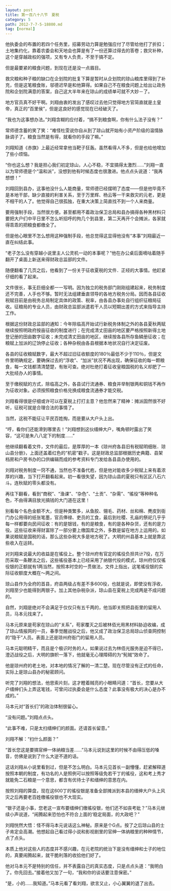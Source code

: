 ```yaml
---
layout: post
title: 第一百八十八节　夏税
category: 5
path: 2012-7-7-5-18800.md
tag: [normal]
---
```


他执委会的布置的若四个任务里，招募劳动力算是勉强应付了尽管给他打了折扣；土地集约化，靠着农委会和天地会也算是有了一份还算过得去的答卷；救灾补种，这个是穿越政权的强项，又有专人负责，不至于搞不定。

但是最要紧的粮食问题，到现在还是没一点眉目。

救灾粮和种子粮的缺口在企划院的批复下算是暂时从企划院的琼山粮库里得到了补充，但是这笔粮食账，邬德迟早是和他算得。如果自己不在粮食问题上给出让政务院和企划院满意的答案，自己这大半年来在琼山的成绩单可就不大妙－了。

地方官员真不好干啊。刘翔由衷的发出了感叹过去他只觉得地方官简直就是土皇帝，真正的“百里侯”，但是这良好的感觉现在已经破灭了。

“我也为这事想办法。”刘翔含糊的应付着，“搞不到粮食啊，你有什么法子没有？”

常师德含蓄的笑了笑：“难怪杜雯说你自从到了琼山就开始有小资产阶级的温情脉脉调子了。粮食当然是有得，就看你的手段了嘛。”

刘翔知道《赤旗》上最近经常拿他当靶子狂轰。虽然看得人不多，但是也给他增加了些小烦恼。

“你也这么想？我是担心我们初定琼山，人心不稳，不宜搞得太激烈……”刘翔一直以为常师德是个“温和派”，没想到他有时候态度也很激进。他点点头说道：“我再想想！”

刘翔回到县办，这事他没什么人能商量，常师德已经摆明了态度――但是他毕竟不是本地干部，缺少直接的利害关系，至于万里辉、杨云等一干来救灾的元老，更是不相干的人了。他觉得自己很孤独，在重大决策上简直找不到一个人来商量。

要用强制手段，当然很方便。甚至都用不着政治保卫总局和县办搞得各种黑材料只要把大户们中平日里不怎么听招呼的拘几个到县里，第二天再开个会摊派，各家就得乖乖的把粮食都缴全了。

但是他心眼里不怎么想用这种强制手段，他总觉得这显得他没有“本事”刘翔最近一直在纠结此事。

“老子怎么没有穿越小说里主人公灵机一动的本事呢？”他在办公桌后面嘀咕着随手翻开了桌面上新送来得财政总监部的文件。

随便翻看了几页之后，他看到了一份关于征收夏税的文件．正经的大事情。他赶紧仔细的看了起来。

文件很长，事无巨细全都一一写明。因为独立的税务部门刚刚组建起来，税务制度还不完善，人手也不够。暂时无法组建垂直领导的各地方税务分局。因而各县征收税赋目前是由税务总局制定具体的政策、税率，由各县办事处自行组织征粮局征收。征粮局的专业人员，由财政总监部派遣若干人员以短期出差的方式来指导主持工作。

根据这份财政总监部的通知：今年除临高开始试行新税务体制之外的各县夏秋两赋继续按照明政府按亩征收的制度进行；在完成清丈田亩的地区要严格按照新得土地登记册的田亩数字征收；未完成清丈田亩的地区，继续按各县所存鱼鳞册征收；在粮赋上加派的辽饷停止征收；各种杂税由各县根据本地状况自行决定征废。

各县的征收粮赋数字，最大不超过旧征收额度的180％最低不少于110％，但是文件里明确规定，要确保过去的“浮收”、“加派”状况不再出现，确保征收的每一颗粮食，每一文钱都清清楚楚，有账可查。绝对杜绝打着征收皇粮国税的名义却肥了一大批经办人的事情。

至于缴税赋的方式，除临高之外，各县试行流通券、粮食并举制银两和铜钱不再作为征收对象。必须按照粮食价格兑换成粮食流通券才能交税。

刘翔看得很是仔细或许可以在夏税上打打主意？他忽然来了精神：摊派固然很不好听，征税可就是合理合法的事情了。

当然，这税不能征让平民百姓掏，而是要从大户头上出。

“哼，看你们还能滑到哪里去！”刘翔想到这伙缙绅大户，嘴角顿时露出了笑容，“这可是朱八八定下的制度……”

他继续翻看着文件，文件的最后，是厚厚的一本《琼州府各县旧有税赋明细账．琼山县分册》，上面还盖着红色的“机密”戳子。这是财政总监部根据历史典籍、县架档房和户房书办的口供编辑而成的参考资料专门发给各县县办使用的。

刘翔对税务制度一窍不通，当然也不准备代庖，但是他对能收多少税赋上来有着浓厚的兴趣，当下打开翻看起来。初一看很失望，因为琼山县的夏税只有区区八石六斗。连秋赋的零头都没有。

再往下翻看，看到“商税”、“渔课”、“杂色”、“土贡”、“杂需”、“徭役”等种种名色，不由得满目放光搞钱的大门道在这里！

别看每个名色金额不大，但是种类繁多，从鱼胶、翎毛、药材、丝和棉、麂皮到衙门办公用得的纸张笔墨，官员俸禄、吏员的工食，最后到社稷、孔庙的祭祀几乎乎每一样都要向民间征收：有的是银钱，有的是粮食，有的是各种杂货，还有的是力役。这些征收来得财富除了一部分要上缴国库之外，多数是留在地方上运用的。如果说粮赋是国税的话，那么这些杂税大多是地方税了。大明的州县基本上就是靠这些收入在运转。

对刘翔来说最大的收益是在徭役上。整个琼州府有官定的徭役负担共计7役，在万历采取一条鞭法之后，这些徭役基本上已经采用了纳银代役的模式，琼州府仅仅徭役银的正额就有1两当然，按照本时空的一贯做法，文件上指出，这笔徭役银的实际征收额度大概在～两之间。

琼山县作为全府的首县，府县两级占有差不多600役，也就是说，即使没有浮收，刘翔至少也能得到两银子。加上其他杂税杂派，琼山县在夏税上完成两是不成问题的。

自然，刘翔是绝对不会满足于仅仅只有五千两的，他当即关照把县衙里的留用人员，马本元找来了。

马本元原来是苟家在琼山的“关系”，苟家覆灭之后被林佰光用黑材料胁迫收编，成了琼山情报网的一员，春季觉醒战役之后，他又成了政治保卫总局琼山侦查网控制的“隐干”人员。表面上还是琼州府衙门的留用人员。

马本元聪明精干，而且是个极识时务的人。如果说过去为林佰光服务是迫不得已，澄迈战役之后，大明的旗帜一落下，他就毫无心理障碍的为“髡贼”效命了。

他是琼州府的老土地，对本地的情况了解的一清二楚。现在尽管没有正式的任命，实际上是琼山县办的秘密顾问。

听完了刘翔的想法，他思索片刻，这才瞪着贼亮的小眼睛问道：“首长，您要从大户缙绅们头上弄这笔钱，可曾问过执委会是什么态度？此事没有极大的决心是办不成的。”

马本元对“首长们”的政治体制很留心。

“没有问题。”刘翔点点头。

“此事不难，只是太扫缙绅们的颜面。还请首长留意。”

刘翔不解：“扫什么颜面？”

“首长您这是要搞官绅一体纳粮当差……”马本元说到这里的时候不由得压低的嗓音，仿佛是说到了什么大逆不道的话。

这话刘翔从小说里看到过，但是不怎么明白。马本元见首长一副懵懂，赶紧解释道按照本朝的制度，有功名的人是照例可以按照等级免若干丁的徭役，这和考上秀才就能免二石粮是一个意思，都含有优待士子和缙绅的意思在内。

按照刘翔的算盘，现在这600丁的徭役银是准备全部摊派到本县的缙绅大户头上风灾之后再要老百姓缴徭役银也不大现实。

“银子还是小事，您老这一宣布要缙绅们缴徭役银，他们还不如丧考妣？”马本元继续小声说道，“闹腾起来恐怕也不符合上面的‘稳定局面，的大政吧？”

刘翔恍然大悟：怪不得马本元说话这么神秘。原来是个G点。按了之后琼山县的士子肯定会高潮。他想起自己看过得小说和影视剧里的官绅一体纳粮里的种种情节，点了点头。

本质上他对这些人的态度并不感兴趣，在元老院的统治下是没有缙绅和士子的地位的，真要闹腾起来，就干脆利落的收拾他们好了。

他对马本元不是特别的信任，并不表露自己的真实态度，只是点点头道：“我明白了。你先回去。”接着他又加了一句，“我和你的谈话要注意保密。”

“是，小的……我知道。”马本元看了看刘翔，欲言又止，小心翼翼的退了出去。